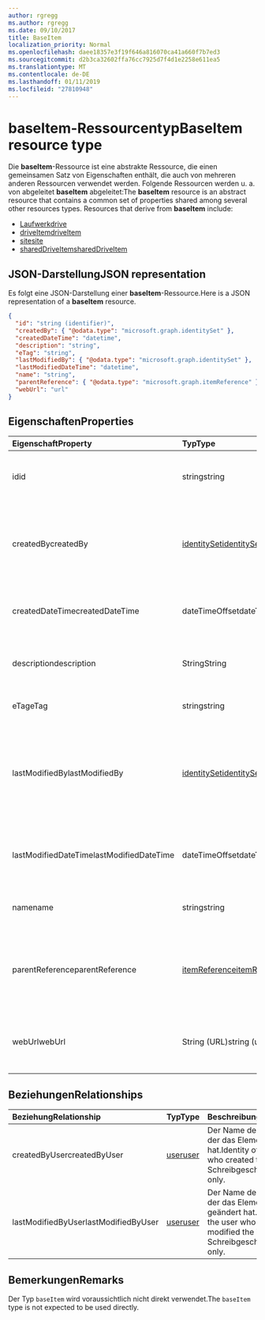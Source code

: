 ```yaml
---
author: rgregg
ms.author: rgregg
ms.date: 09/10/2017
title: BaseItem
localization_priority: Normal
ms.openlocfilehash: daee18357e3f19f646a816070ca41a660f7b7ed3
ms.sourcegitcommit: d2b3ca32602ffa76cc7925d7f4d1e2258e611ea5
ms.translationtype: MT
ms.contentlocale: de-DE
ms.lasthandoff: 01/11/2019
ms.locfileid: "27810948"
---
```

# <a name="baseitem-resource-type"></a><span data-ttu-id="30f52-102">baseItem-Ressourcentyp</span><span class="sxs-lookup"><span data-stu-id="30f52-102">BaseItem resource type</span></span>

<span data-ttu-id="30f52-p101">Die **baseItem**-Ressource ist eine abstrakte Ressource, die einen gemeinsamen Satz von Eigenschaften enthält, die auch von mehreren anderen Ressourcen verwendet werden. Folgende Ressourcen werden u. a. von abgeleitet **baseItem** abgeleitet:</span><span class="sxs-lookup"><span data-stu-id="30f52-p101">The **baseItem** resource is an abstract resource that contains a common set of properties shared among several other resources types. Resources that derive from **baseItem** include:</span></span>

* [<span data-ttu-id="30f52-105">Laufwerk</span><span class="sxs-lookup"><span data-stu-id="30f52-105">drive</span></span>](drive.md)
* [<span data-ttu-id="30f52-106">driveItem</span><span class="sxs-lookup"><span data-stu-id="30f52-106">driveItem</span></span>](driveitem.md)
* [<span data-ttu-id="30f52-107">site</span><span class="sxs-lookup"><span data-stu-id="30f52-107">site</span></span>](site.md)
* [<span data-ttu-id="30f52-108">sharedDriveItem</span><span class="sxs-lookup"><span data-stu-id="30f52-108">sharedDriveItem</span></span>](shareddriveitem.md)

## <a name="json-representation"></a><span data-ttu-id="30f52-109">JSON-Darstellung</span><span class="sxs-lookup"><span data-stu-id="30f52-109">JSON representation</span></span>

<span data-ttu-id="30f52-110">Es folgt eine JSON-Darstellung einer **baseItem**-Ressource.</span><span class="sxs-lookup"><span data-stu-id="30f52-110">Here is a JSON representation of a **baseItem** resource.</span></span>

<!-- {
  "blockType": "resource",
  "optionalProperties": [ "createdBy", "lastModifiedBy", "description", "parentReference", "webUrl" ],
  "keyProperty": "id",
  "abstract": true,
  "baseType": "microsoft.graph.entity",
  "@odata.type": "microsoft.graph.baseItem"
}-->

```json
{
  "id": "string (identifier)",
  "createdBy": { "@odata.type": "microsoft.graph.identitySet" },
  "createdDateTime": "datetime",
  "description": "string",
  "eTag": "string",
  "lastModifiedBy": { "@odata.type": "microsoft.graph.identitySet" },
  "lastModifiedDateTime": "datetime",
  "name": "string",
  "parentReference": { "@odata.type": "microsoft.graph.itemReference" },
  "webUrl": "url"
}
```

## <a name="properties"></a><span data-ttu-id="30f52-111">Eigenschaften</span><span class="sxs-lookup"><span data-stu-id="30f52-111">Properties</span></span>

| <span data-ttu-id="30f52-112">Eigenschaft</span><span class="sxs-lookup"><span data-stu-id="30f52-112">Property</span></span>             | <span data-ttu-id="30f52-113">Typ</span><span class="sxs-lookup"><span data-stu-id="30f52-113">Type</span></span>              | <span data-ttu-id="30f52-114">Beschreibung</span><span class="sxs-lookup"><span data-stu-id="30f52-114">Description</span></span>                                                                            |
| :------------------- | :---------------- | :------------------------------------------------------------------------------------- |
| <span data-ttu-id="30f52-115">id</span><span class="sxs-lookup"><span data-stu-id="30f52-115">id</span></span>                   | <span data-ttu-id="30f52-116">string</span><span class="sxs-lookup"><span data-stu-id="30f52-116">string</span></span>            | <span data-ttu-id="30f52-p102">Der eindeutige Bezeichner des Laufwerks. Schreibgeschützt.</span><span class="sxs-lookup"><span data-stu-id="30f52-p102">The unique identifier of the drive. Read-only.</span></span>                                         |
| <span data-ttu-id="30f52-119">createdBy</span><span class="sxs-lookup"><span data-stu-id="30f52-119">createdBy</span></span>            | <span data-ttu-id="30f52-120">[identitySet][]</span><span class="sxs-lookup"><span data-stu-id="30f52-120">[identitySet][]</span></span>   | <span data-ttu-id="30f52-p103">Die Identität des Benutzers, des Geräts oder der Anwendung, von denen das Element erstellt wurde. Schreibgeschützt.</span><span class="sxs-lookup"><span data-stu-id="30f52-p103">Identity of the user, device, or application which created the item. Read-only.</span></span>        |
| <span data-ttu-id="30f52-123">createdDateTime</span><span class="sxs-lookup"><span data-stu-id="30f52-123">createdDateTime</span></span>      | <span data-ttu-id="30f52-124">dateTimeOffset</span><span class="sxs-lookup"><span data-stu-id="30f52-124">dateTimeOffset</span></span>    | <span data-ttu-id="30f52-p104">Datum und Uhrzeit der Elementerstellung. Schreibgeschützt.</span><span class="sxs-lookup"><span data-stu-id="30f52-p104">Date and time of item creation. Read-only.</span></span>                                             |
| <span data-ttu-id="30f52-127">description</span><span class="sxs-lookup"><span data-stu-id="30f52-127">description</span></span>          | <span data-ttu-id="30f52-128">String</span><span class="sxs-lookup"><span data-stu-id="30f52-128">String</span></span>            | <span data-ttu-id="30f52-129">Enthält eine Benutzer sichtbaren Beschreibung des Elements.</span><span class="sxs-lookup"><span data-stu-id="30f52-129">Provides a user-visible description of the item.</span></span> <span data-ttu-id="30f52-130">Optional.</span><span class="sxs-lookup"><span data-stu-id="30f52-130">Optional.</span></span>                             |
| <span data-ttu-id="30f52-131">eTag</span><span class="sxs-lookup"><span data-stu-id="30f52-131">eTag</span></span>                 | <span data-ttu-id="30f52-132">string</span><span class="sxs-lookup"><span data-stu-id="30f52-132">string</span></span>            | <span data-ttu-id="30f52-p106">ETag für das Element. Schreibgeschützt.</span><span class="sxs-lookup"><span data-stu-id="30f52-p106">ETag for the item. Read-only.</span></span>                                                          |
| <span data-ttu-id="30f52-135">lastModifiedBy</span><span class="sxs-lookup"><span data-stu-id="30f52-135">lastModifiedBy</span></span>       | <span data-ttu-id="30f52-136">[identitySet][]</span><span class="sxs-lookup"><span data-stu-id="30f52-136">[identitySet][]</span></span>   | <span data-ttu-id="30f52-p107">Die Identität des Benutzers, des Geräts und der Anwendung, von denen das Element zuletzt geändert wurde. Schreibgeschützt.</span><span class="sxs-lookup"><span data-stu-id="30f52-p107">Identity of the user, device, and application which last modified the item. Read-only.</span></span> |
| <span data-ttu-id="30f52-139">lastModifiedDateTime</span><span class="sxs-lookup"><span data-stu-id="30f52-139">lastModifiedDateTime</span></span> | <span data-ttu-id="30f52-140">dateTimeOffset</span><span class="sxs-lookup"><span data-stu-id="30f52-140">dateTimeOffset</span></span>    | <span data-ttu-id="30f52-p108">Datum und Uhrzeit der letzten Änderung des Elements. Schreibgeschützt.</span><span class="sxs-lookup"><span data-stu-id="30f52-p108">Date and time the item was last modified. Read-only.</span></span>                                   |
| <span data-ttu-id="30f52-143">name</span><span class="sxs-lookup"><span data-stu-id="30f52-143">name</span></span>                 | <span data-ttu-id="30f52-144">string</span><span class="sxs-lookup"><span data-stu-id="30f52-144">string</span></span>            | <span data-ttu-id="30f52-p109">Der Name des Elements. Lese-/Schreibzugriff.</span><span class="sxs-lookup"><span data-stu-id="30f52-p109">The name of the item. Read-write.</span></span>                                                      |
| <span data-ttu-id="30f52-147">parentReference</span><span class="sxs-lookup"><span data-stu-id="30f52-147">parentReference</span></span>      | <span data-ttu-id="30f52-148">[itemReference][]</span><span class="sxs-lookup"><span data-stu-id="30f52-148">[itemReference][]</span></span> | <span data-ttu-id="30f52-p110">Informationen zum übergeordneten Element, wenn das Element ein übergeordnetes Element hat. Lese-/Schreibzugriff.</span><span class="sxs-lookup"><span data-stu-id="30f52-p110">Parent information, if the item has a parent. Read-write.</span></span>                              |
| <span data-ttu-id="30f52-151">webUrl</span><span class="sxs-lookup"><span data-stu-id="30f52-151">webUrl</span></span>               | <span data-ttu-id="30f52-152">String (URL)</span><span class="sxs-lookup"><span data-stu-id="30f52-152">string (url)</span></span>      | <span data-ttu-id="30f52-p111">URL, über die die Ressource im Browser angezeigt werden kann. Schreibgeschützt.</span><span class="sxs-lookup"><span data-stu-id="30f52-p111">URL that displays the resource in the browser. Read-only.</span></span>                              |

## <a name="relationships"></a><span data-ttu-id="30f52-155">Beziehungen</span><span class="sxs-lookup"><span data-stu-id="30f52-155">Relationships</span></span>

| <span data-ttu-id="30f52-156">Beziehung</span><span class="sxs-lookup"><span data-stu-id="30f52-156">Relationship</span></span>       | <span data-ttu-id="30f52-157">Typ</span><span class="sxs-lookup"><span data-stu-id="30f52-157">Type</span></span>     | <span data-ttu-id="30f52-158">Beschreibung</span><span class="sxs-lookup"><span data-stu-id="30f52-158">Description</span></span>
|:-------------------|:---------|:---------------------------------------------
| <span data-ttu-id="30f52-159">createdByUser</span><span class="sxs-lookup"><span data-stu-id="30f52-159">createdByUser</span></span>      | <span data-ttu-id="30f52-160">[user][]</span><span class="sxs-lookup"><span data-stu-id="30f52-160">[user][]</span></span> | <span data-ttu-id="30f52-161">Der Name des Benutzers, der das Element erstellt hat.</span><span class="sxs-lookup"><span data-stu-id="30f52-161">Identity of the user who created the item.</span></span> <span data-ttu-id="30f52-162">Schreibgeschützt.</span><span class="sxs-lookup"><span data-stu-id="30f52-162">Read-only.</span></span>
| <span data-ttu-id="30f52-163">lastModifiedByUser</span><span class="sxs-lookup"><span data-stu-id="30f52-163">lastModifiedByUser</span></span> | <span data-ttu-id="30f52-164">[user][]</span><span class="sxs-lookup"><span data-stu-id="30f52-164">[user][]</span></span> | <span data-ttu-id="30f52-165">Der Name des Benutzers, der das Element zuletzt geändert hat.</span><span class="sxs-lookup"><span data-stu-id="30f52-165">Identity of the user who last modified the item.</span></span> <span data-ttu-id="30f52-166">Schreibgeschützt.</span><span class="sxs-lookup"><span data-stu-id="30f52-166">Read-only.</span></span>

[identitySet]: identityset.md
[itemReference]: itemreference.md
[Benutzer]: user.md
[user]: user.md

## <a name="remarks"></a><span data-ttu-id="30f52-170">Bemerkungen</span><span class="sxs-lookup"><span data-stu-id="30f52-170">Remarks</span></span>

<span data-ttu-id="30f52-171">Der Typ `baseItem` wird voraussichtlich nicht direkt verwendet.</span><span class="sxs-lookup"><span data-stu-id="30f52-171">The `baseItem` type is not expected to be used directly.</span></span>

<!-- uuid: 8fcb5dbc-d5aa-4681-8e31-b001d5168d79
2015-10-25 14:57:30 UTC -->
<!-- {
  "type": "#page.annotation",
  "description": "",
  "keywords": "",
  "section": "documentation",
  "tocPath": "Resources/BaseItem"
} -->
